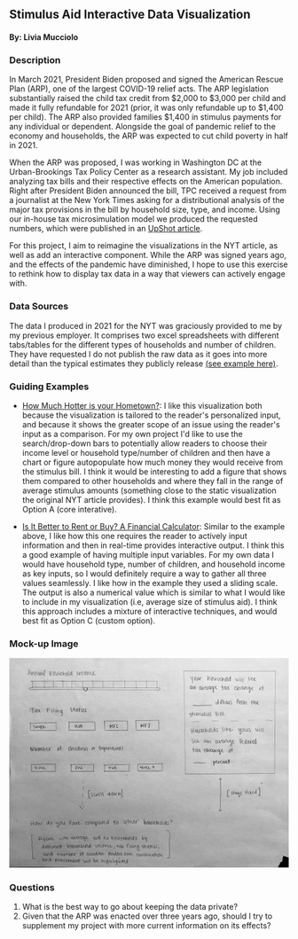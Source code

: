 ## Stimulus Aid Interactive Data Visualization

#### By: Livia Mucciolo

### Description

In March 2021, President Biden proposed and signed the American Rescue Plan (ARP), one of the largest COVID-19 relief acts. The ARP legislation substantially raised the child tax credit from $2,000 to $3,000 per child and made it fully refundable for 2021 (prior, it was only refundable up to $1,400 per child). The ARP also provided families $1,400 in stimulus payments for any individual or dependent. 
Alongside the goal of pandemic relief to the economy and households, the ARP was expected to cut child poverty in half in 2021. 

When the ARP was proposed, I was working in Washington DC at the Urban-Brookings Tax Policy Center as a research assistant. My job included analyzing tax bills and their respective effects on the American population. Right after President Biden announced the bill, TPC received a request from a journalist at the New York Times asking for a distributional analysis of the major tax provisions in the bill by household size, type, and income. Using our in-house tax microsimulation model we produced the requested numbers, which were published in an [UpShot article](https://www.nytimes.com/2021/03/12/upshot/stimulus-bill-money-families.html). 

For this project, I aim to reimagine the visualizations in the NYT article, as well as add an interactive component. While the ARP was signed years ago, and the effects of the pandemic have diminished, I hope to use this exercise to rethink how to display tax data in a way that viewers can actively engage with. 

### Data Sources
The data I produced in 2021 for the NYT was graciously provided to me by my previous employer. It comprises two excel spreadsheets with different tabs/tables for the different types of households and number of children. They have requested I do not publish the raw data as it goes into more detail than the typical estimates they publicly release [(see example here)](https://taxpolicycenter.org/model-estimates/american-rescue-plan-act-2021-final-version-passed-senate-and-house-march-2021/t21-0).

### Guiding Examples

* [How Much Hotter is your Hometown?](https://www.nytimes.com/interactive/2018/08/30/climate/how-much-hotter-is-your-hometown.html):
I like this visualization both because the visualization is tailored to the reader's personalized input, and because it shows the greater scope of an issue using the reader's input as a comparison. For my own project I'd like to use the search/drop-down bars to potentially allow readers to choose their income level or household type/number of children and then have a chart or figure autopopulate how much money they would receive from the stimulus bill. I think it would be interesting to add a figure that shows them compared to other households and where they fall in the range of average stimulus amounts (something close to the static visualization the original NYT article provides). I think this example would best fit as Option A (core interative).

* [Is It Better to Rent or Buy? A Financial Calculator](https://www.nytimes.com/interactive/2024/upshot/buy-rent-calculator.html):
Similar to the example above, I like how this one requires the reader to actively input information and then in real-time provides interactive output. I think this a good example of having multiple input variables. For my own data I would have household type, number of children, and household income as key inputs, so I would definitely require a way to gather all three values seamlessly. I like how in the example they used a sliding scale. The output is also a numerical value which is similar to what I would like to include in my visualization (i.e, average size of stimulus aid). I think this approach includes a mixture of interactive techniques, and would best fit as Option C (custom option).
  
### Mock-up Image
![](viz_sketch.jpg)

### Questions
1. What is the best way to go about keeping the data private?
2. Given that the ARP was enacted over three years ago, should I try to supplement my project with more current information on its effects? 



